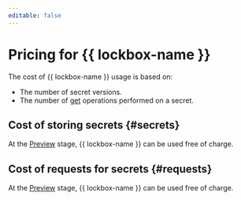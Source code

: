 ```yaml
---
editable: false
---
```


# Pricing for {{ lockbox-name }}

The cost of {{ lockbox-name }} usage is based on:

* The number of secret versions.
* The number of [get](api-ref/Payload/get) operations performed on a secret.




## Cost of storing secrets {#secrets}





At the [Preview](../overview/concepts/launch-stages.md) stage, {{ lockbox-name }} can be used free of charge.




## Cost of requests for secrets {#requests}





At the [Preview](../overview/concepts/launch-stages.md) stage, {{ lockbox-name }} can be used free of charge.



